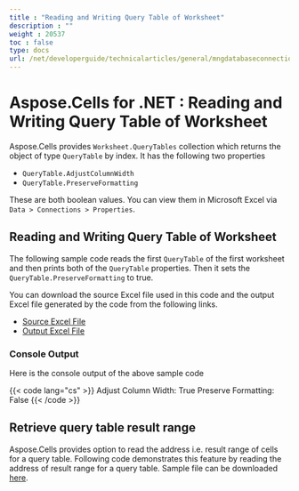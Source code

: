 ```yaml
---
title : "Reading and Writing Query Table of Worksheet" 
description : "" 
weight : 20537 
toc : false
type: docs
url: /net/developerguide/technicalarticles/general/mngdatabaseconnections/reading+and+writing+query+table+of+worksheet/
---
```


# Aspose.Cells for .NET : Reading and Writing Query Table of Worksheet


Aspose.Cells provides `Worksheet.QueryTables` collection which returns the object of type `QueryTable` by index. It has the following two properties

*   `QueryTable.AdjustColumnWidth`
*   `QueryTable.PreserveFormatting`

These are both boolean values. You can view them in Microsoft Excel via `Data > Connections > Properties`.

## Reading and Writing Query Table of Worksheet

The following sample code reads the first `QueryTable` of the first worksheet and then prints both of the `QueryTable` properties. Then it sets the `QueryTable.PreserveFormatting` to true.

You can download the source Excel file used in this code and the output Excel file generated by the code from the following links.

*   [Source Excel File](https://docs2.aspose.com/cells/net/attachments/5023523/5115533.xlsx)
*   [Output Excel File](https://docs2.aspose.com/cells/net/attachments/5023523/5115537.xlsx)

### Console Output

Here is the console output of the above sample code

{{< code lang="cs" >}}
Adjust Column Width: True
Preserve Formatting: False
{{< /code >}}

## Retrieve query table result range 

Aspose.Cells provides option to read the address i.e. result range of cells for a query table. Following code demonstrates this feature by reading the address of result range for a query table. Sample file can be downloaded [here](https://docs2.aspose.com/cells/net/attachments/5023523/72417290.xlsx).

